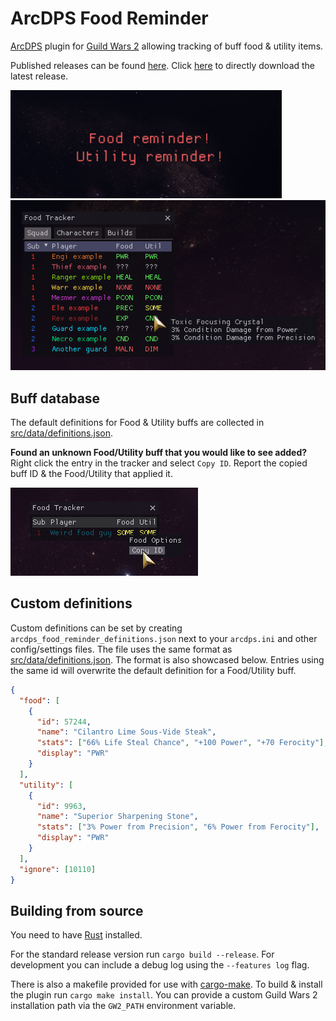 # ArcDPS Food Reminder
[ArcDPS](https://deltaconnected.com/arcdps) plugin for [Guild Wars 2](https://guildwars2.com) allowing tracking of buff food & utility items.

Published releases can be found [here](../../releases). Click [here](../../releases/latest/download/arcdps_food_reminder.dll) to directly download the latest release.

![Reminder screenshot](./screenshots/reminder.png)
![Tracker screenshot](./screenshots/tracker.png)

## Buff database
The default definitions for Food & Utility buffs are collected in [src/data/definitions.json](./src/data/definitions.json).

**Found an unknown Food/Utility buff that you would like to see added?**  
Right click the entry in the tracker and select `Copy ID`.
Report the copied buff ID & the Food/Utility that applied it.

![Reporting unknown buff](./screenshots/unknown.png)

## Custom definitions  
Custom definitions can be set by creating `arcdps_food_reminder_definitions.json` next to your `arcdps.ini` and other config/settings files.
The file uses the same format as [src/data/definitions.json](./src/data/definitions.json).
The format is also showcased below.
Entries using the same id will overwrite the default definition for a Food/Utility buff.

```json
{
  "food": [
    {
      "id": 57244,
      "name": "Cilantro Lime Sous-Vide Steak",
      "stats": ["66% Life Steal Chance", "+100 Power", "+70 Ferocity"],
      "display": "PWR"
    }
  ],
  "utility": [
    {
      "id": 9963,
      "name": "Superior Sharpening Stone",
      "stats": ["3% Power from Precision", "6% Power from Ferocity"],
      "display": "PWR"
    }
  ],
  "ignore": [10110]
}
```

## Building from source
You need to have [Rust](https://www.rust-lang.org/learn/get-started) installed.

For the standard release version run `cargo build --release`.
For development you can include a debug log using the `--features log` flag.

There is also a makefile provided for use with [cargo-make](https://github.com/sagiegurari/cargo-make).
To build & install the plugin run `cargo make install`.
You can provide a custom Guild Wars 2 installation path via the `GW2_PATH` environment variable.

